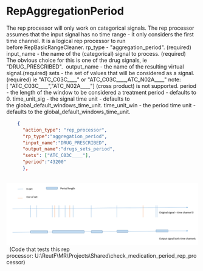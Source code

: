 # RepAggregationPeriod
The rep processor will only work on categorical signals.
The rep processor assumes that the input signal has no time range - it only considers the first time channel.
It is a logical rep processor to run before RepBasicRangeCleaner.
rp_type - "aggregation_period". (required)
input_name - the name of the (categorical) signal to process. (required) The obvious choice for this is one of the drug signals, ie "DRUG_PRESCRIBED". 
output_name - the name of the resulting virtual signal.(required)
sets - the set of values that will be considered as a signal. (required) ie "ATC_C03C____" or "ATC_C03C____,ATC_N02A____" note: [ "ATC_C03C____","ATC_N02A____"] (cross product) is not supported.
period - the length of the window to be considered a treatment period - defaults to 0.
time_unit_sig - the signal time unit - defaults to the global_default_windows_time_unit.
time_unit_win - the period time unit - defaults to the global_default_windows_time_unit.
```json
	{
      "action_type": "rep_processor",
	  "rp_type":"aggregation_period",
	  "input_name":"DRUG_PRESCRIBED",
      "output_name":"drugs_sets_period",
	  "sets": ["ATC_C03C____"],
      "period":"43200"
      },
```
 
<img src="/attachments/9765541/9765540.png"/>
 
(Code that tests this rep processor: U:\ReutF\MR\Projects\Shared\check_medication_period_rep_processor)
